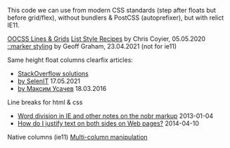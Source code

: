 This code we can use from modern CSS standards (step after floats but before grid/flex),
without bundlers & PostCSS (autoprefixer), but with relict IE11.

[OOCSS Lines & Grids](http://oocss.org/grids_docs.html)
[List Style Recipes](https://css-tricks.com/list-style-recipes/) by Chris Coyier, 05.05.2020
[::marker styling](https://css-tricks.com/almanac/selectors/m/marker/) by Geoff Graham, 23.04.2021 (not for ie11)

Same height float columns clearfix articles:
- [StackOverflow solutions](https://stackoverflow.com/questions/16317497/make-floating-divs-the-same-height#answer-65691558)
- [by SelenIT](https://css-live.ru/faq/displayflow-root-not-clearfix.html) 17.05.2021
- [by Максим Усачев](https://css-live.ru/tricks/novaya-alternativa-clearfix-u-i-overflowhidden.html) 18.03.2016

Line breaks for html & css
- [Word division in IE and other notes on the nobr markup](https://jkorpela.fi/html/nobr.html) 2013-01-04
- [How do I justify text on both sides on Web pages?](https://jkorpela.fi/www/justify.html) 2014-04-10

Native columns (ie11)
[Multi-column manipulation](https://webformyself.com/css-multi-column-layout/)